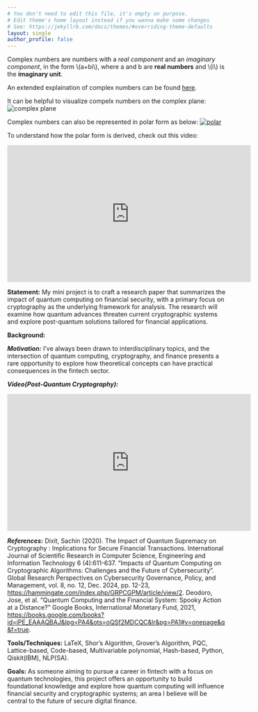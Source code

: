 ```yaml
---
# You don't need to edit this file, it's empty on purpose.
# Edit theme's home layout instead if you wanna make some changes
# See: https://jekyllrb.com/docs/themes/#overriding-theme-defaults
layout: single
author_profile: false
---
```


Complex numbers are numbers with a *real component* and an *imaginary component*, in the form \\(a+bi\\), where a and b are **real numbers** and \\(i\\) is the **imaginary unit**.

An extended explaination of complex numbers can be found [here](https://en.wikipedia.org/wiki/Complex_number).

It can be helpful to visualize compelx numbers on the complex plane: 
![complex plane](https://upload.wikimedia.org/wikipedia/commons/5/5d/Imaginarynumber2.PNG)

Complex numbers can also be represented in polar form as below: 
[![polar](https://upload.wikimedia.org/wikipedia/commons/thumb/7/71/Euler%27s_formula.svg/250px-Euler%27s_formula.svg.png)](https://en.wikipedia.org/wiki/Polar_coordinate_system)

To understand how the polar form is derived, check out this video:
<iframe width="560" height="315" src="https://www.youtube.com/embed/lFT2hwsCMls?si=SLDL1nbNNtmBSL6j" title="YouTube video player" frameborder="0" allow="accelerometer; autoplay; clipboard-write; encrypted-media; gyroscope; picture-in-picture; web-share" referrerpolicy="strict-origin-when-cross-origin" allowfullscreen></iframe>




**Statement:** My mini project is to craft a research paper that summarizes the impact of quantum computing on financial security, with a primary focus on cryptography as the underlying framework for analysis. The research will examine how quantum advances threaten current cryptographic systems and explore post-quantum solutions tailored for financial applications.

**Background:**

***Motivation:*** I’ve always been drawn to interdisciplinary topics, and the intersection of quantum computing, cryptography, and finance presents a rare opportunity to explore how theoretical concepts can have practical consequences in the fintech sector.

***Video(Post-Quantum Cryptography):*** 
<iframe width="560" height="315" src="https://www.youtube.com/embed/JCVQ9VHtngY?si=irKMyVI2KO10y2_C" title="YouTube video player" frameborder="0" allow="accelerometer; autoplay; clipboard-write; encrypted-media; gyroscope; picture-in-picture; web-share" referrerpolicy="strict-origin-when-cross-origin" allowfullscreen></iframe>


***References:*** 
Dixit, Sachin (2020). The Impact of Quantum Supremacy on Cryptography : Implications for Secure Financial Transactions. International Journal of Scientific Research in Computer Science, Engineering and Information Technology 6 (4):611-637.
“Impacts of Quantum Computing on Cryptographic Algorithms: Challenges and the Future of Cybersecurity”. Global Research Perspectives on Cybersecurity Governance, Policy, and Management, vol. 8, no. 12, Dec. 2024, pp. 12-23, https://hammingate.com/index.php/GRPCGPM/article/view/2.
Deodoro, Jose, et al. “Quantum Computing and the Financial System: Spooky Action at a Distance?” Google Books, International Monetary Fund, 2021, https://books.google.com/books?id=iPE_EAAAQBAJ&lpg=PA4&ots=oQSf2MDCQC&lr&pg=PA1#v=onepage&q&f=true.

**Tools/Techniques:**
LaTeX,
Shor’s Algorithm,
Grover’s Algorithm,
PQC,
Lattice-based,
Code-based,
Multivariable polynomial,
Hash-based,
Python,
Qiskit(IBM),
NLP(SA).

**Goals:** As someone aiming to pursue a career in fintech with a focus on quantum technologies, this project offers an opportunity to build foundational knowledge and explore how quantum computing will influence financial security and cryptographic systems; an area I believe will be central to the future of secure digital finance.
